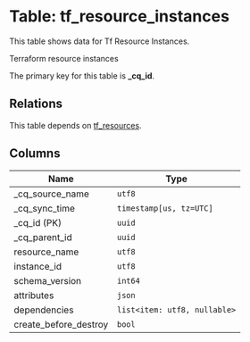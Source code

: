 # Table: tf_resource_instances

This table shows data for Tf Resource Instances.

Terraform resource instances

The primary key for this table is **_cq_id**.

## Relations

This table depends on [tf_resources](tf_resources).

## Columns

| Name          | Type          |
| ------------- | ------------- |
|_cq_source_name|`utf8`|
|_cq_sync_time|`timestamp[us, tz=UTC]`|
|_cq_id (PK)|`uuid`|
|_cq_parent_id|`uuid`|
|resource_name|`utf8`|
|instance_id|`utf8`|
|schema_version|`int64`|
|attributes|`json`|
|dependencies|`list<item: utf8, nullable>`|
|create_before_destroy|`bool`|
